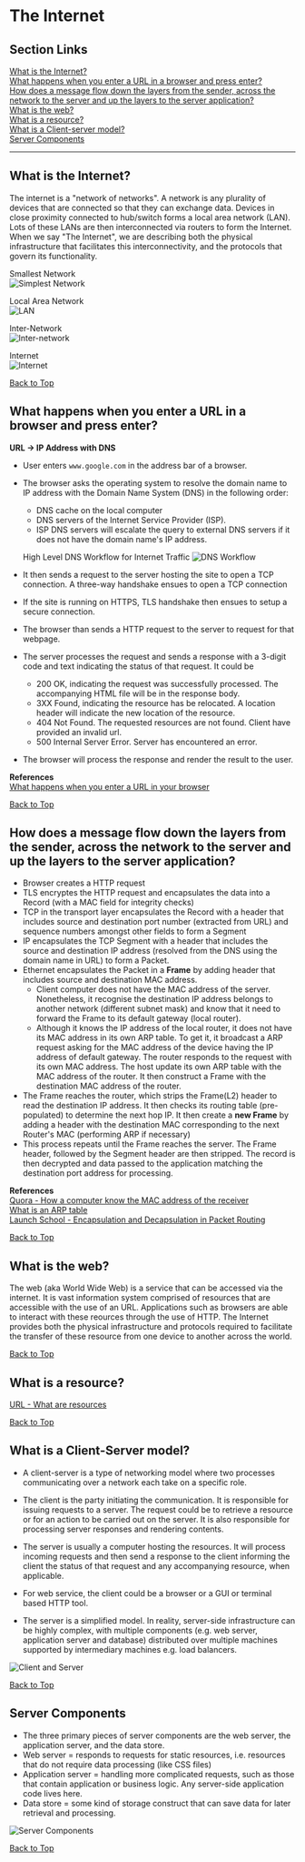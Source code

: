 # The Internet
## Section Links

[What is the Internet?](#what-is-the-internet)\
[What happens when you enter a URL in a browser and press enter?](#what-happens-when-you-enter-a-url-in-a-browser-and-press-enter)\
[How does a message flow down the layers from the sender, across the network to the server and up the layers to the server application?](#how-does-a-message-flow-down-the-layers-from-the-sender-across-the-network-to-the-server-and-up-the-layers-to-the-server-application)\
[What is the web?](#what-is-the-web)\
[What is a resource?](#what-is-a-resource)\
[What is a Client-server model?](#what-is-a-client-server-model)\
[Server Components](#server-components)

---

## What is the Internet?
The internet is a "network of networks". A network is any plurality of
devices that are connected so that they can exchange data. Devices in
close proximity connected to hub/switch forms a local area network (LAN).
Lots of these LANs are then interconnected via routers to form the 
Internet. When we say "The Internet", we are describing both the physical
infrastructure that facilitates this interconnectivity, and the protocols
that govern its functionality.

Smallest Network\
![Simplest Network](./images/01_simplest_network_model.png)

Local Area Network\
![LAN](./images/02_lan_model.png)

Inter-Network\
![Inter-network](./images/03_inter_network_model.png)

Internet\
![Internet](./images/04_internet_model.png)

[Back to Top](#section-links)


## What happens when you enter a URL in a browser and press enter?

**URL -> IP Address with DNS**
- User enters `www.google.com` in the address bar of a browser.
- The browser asks the operating system to resolve the domain name to IP 
address with the Domain Name System (DNS) in the following order:
  - DNS cache on the local computer
  - DNS servers of the Internet Service Provider (ISP). 
  - ISP DNS servers will escalate the query to external DNS servers if it does not
  have the domain name's IP address.

  High Level DNS Workflow for Internet Traffic
  ![DNS Workflow](images/32_dns_diagram.png)

- It then sends a request to the server hosting the site to open a TCP connection. A three-way handshake ensues to open a TCP connection
- If the site is running on HTTPS, TLS handshake then ensues to setup a secure connection.
- The browser than sends a HTTP request to the server to request for that webpage. 
- The server processes the request and sends a response with a 3-digit code and text indicating the status of that request. It could be
  - 200 OK, indicating the request was successfully processed. The accompanying HTML file will be in the response body.
  - 3XX Found, indicating the resource has be relocated. A location header will indicate the new location of the resource.
  - 404 Not Found. The requested resources are not found. Client have provided an invalid url.
  - 500 Internal Server Error. Server has encountered an error. 
- The browser will process the response and render the result to the user.

**References**\
[What happens when you enter a URL in your browser](https://medium.com/@maneesha.wijesinghe1/what-happens-when-you-type-an-url-in-the-browser-and-press-enter-bb0aa2449c1a)

[Back to Top](#section-links)


## How does a message flow down the layers from the sender, across the network to the server and up the layers to the server application?
- Browser creates a HTTP request
- TLS encryptes the HTTP request and encapsulates the data into a Record (with a MAC field for integrity checks)
- TCP in the transport layer encapsulates the Record with a header that includes source and destination port number (extracted from URL) and sequence numbers amongst other fields to form a Segment
- IP encapsulates the TCP Segment with a header that includes the source and destination IP address (resolved from the DNS using the domain name in URL) to form a Packet. 
- Ethernet encapsulates the Packet in a **Frame** by adding header that includes source and destination MAC address.
  - Client computer does not have the MAC address of the server. Nonetheless, it recognise the destination IP address belongs to another network (different subnet mask) and know that it need to forward the Frame to its default gateway (local router). 
  - Although it knows the IP address of the local router, it does not have its MAC address in its own ARP table. To get it, it broadcast a ARP request asking for the MAC address of the device having the IP address of default gateway. The router responds to the request with its own MAC address. The host update its own ARP table with the MAC address of the router. It then construct a Frame with the destination MAC address of the router. 
- The Frame reaches the router, which strips the Frame(L2) header to read the destination IP address. It then checks its routing table (pre-populated) to determine the next hop IP. It then create a **new Frame** by adding a header with the destination MAC corresponding to the next Router's MAC (performing ARP if necessary)
- This process repeats until the Frame reaches the server. The Frame header, followed by the Segment header are then stripped. The record is then decrypted and data passed to the application matching the destination port address for processing. 

**References**\
[Quora - How a computer know the MAC address of the receiver](https://www.quora.com/How-does-a-computer-know-the-MAC-address-of-its-receiver)\
[What is an ARP table](https://www.auvik.com/franklyit/blog/what-is-an-arp-table/)\
[Launch School - Encapsulation and Decapsulation in Packet Routing](https://launchschool.com/posts/b8c4153b)

[Back to Top](#section-links)


## What is the web?

The web (aka World Wide Web) is a service that can be accessed via the internet.
It is vast information system comprised of resources that are accessible with
the use of an URL. Applications such as browsers are able to interact with
these reources through the use of HTTP. The Internet provides both the physical
infrastructure and protocols required to facilitate the transfer of these resource
from one device to another across the world.

[Back to Top](#section-links)


## What is a resource?
[URL - What are resources](12_urls.md#what-are-resources)

[Back to Top](#section-links)


## What is a Client-Server model?
- A client-server is a type of networking model where two processes
communicating over a network each take on a specific role.
- The client is the party initiating the communication. It is responsible
for issuing requests to a server. The request could be to retrieve a resource
or for an action to be carried out on the server. It is also responsible for
processing server responses and rendering contents.

- The server is usually a computer hosting the resources. It will process 
incoming requests and then send a response to the client informing the client
the status of that request and any accompanying resource, when applicable.
- For web service, the client could be a browser or a GUI or terminal based
HTTP tool.
- The server is a simplified model. In reality, server-side infrastructure
can be highly complex, with multiple components (e.g. web server, application
server and database) distributed over multiple machines supported by 
intermediary machines e.g. load balancers.

![Client and Server](images/33a_client_server.png)

[Back to Top](#section-links)


## Server Components
- The three primary pieces of server components are the web server, the
application server, and the data store.
- Web server = responds to requests for static resources, i.e. resources that
do not require data processing (like CSS files)
- Application server = handling more complicated requests, such as those that
contain application or business logic. Any server-side application code lives here.
- Data store = some kind of storage construct that can save data for later
retrieval and processing.

![Server Components](images/33b_server_components.png)

[Back to Top](#section-links)

